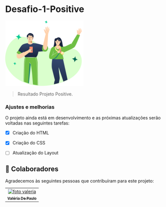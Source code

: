 # Desafio-1-Positive

<img src="./img/wide-coverage.svg" width="250px" alt="exemplo imagem">

> Resultado Projeto Positive.

### Ajustes e melhorias

O projeto ainda está em desenvolvimento e as próximas atualizações serão voltadas nas seguintes tarefas:

- [x] Criação do HTML
- [x] Criação do CSS
- [ ] Atualização do Layout


## 🤝 Colaboradores

Agradecemos às seguintes pessoas que contribuíram para este projeto:

<table>
  <tr>
    <td align="center">
      <a href="#">
        <img src="https://avatars.githubusercontent.com/u/28617230?v=4" width="100px;" alt="foto valeria"/><br>
        <sub>
          <b>Valéria De Paulo</b>
        </sub>
      </a>
    </td>
   
  </tr>
</table>
 

